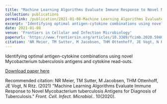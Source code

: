 ```yaml
---
title: "Machine Learning Algorithms Evaluate Immune Response to Novel Mycobacterium tuberculosis Antigens for Diagnosis of Tuberculosis"
collection: publications
permalink: /publication/2021-01-08-Machine Learning Algorithms Evaluate Immune Response to Novel Mycobacterium tuberculosis Antigens for Diagnosis of Tuberculosis
excerpt: 'Identifying optimal antigen-cytokine combinations using novel Mycobacterium tuberculosis antigens and cytokine read-outs.'
date: 2021-01-08
venue: 'Frontiers in Cellular and Infection Microbiology'
paperurl: 'https://www.frontiersin.org/articles/10.3389/fcimb.2020.594030/full'
citation: 'NR Meier, TM Sutter, M Jacobsen, THM Ottenhoff, JE Vogt, N Ritz. (2021) &quot;Machine Learning Algorithms Evaluate Immune Response to Novel Mycobacterium tuberculosis Antigens for Diagnosis of Tuberculosis.&quot; <i>Front. Cell. Infect. Microbiol.</i>. 10(2020).'
---
```

Identifying optimal antigen-cytokine combinations using novel Mycobacterium tuberculosis antigens and cytokine read-outs.

[Download paper here](https://www.frontiersin.org/articles/10.3389/fcimb.2020.594030/full)

Recommended citation: NR Meier, TM Sutter, M Jacobsen, THM Ottenhoff, JE Vogt, N Ritz. (2021) "Machine Learning Algorithms Evaluate Immune Response to Novel Mycobacterium tuberculosis Antigens for Diagnosis of Tuberculosis." <i>Front. Cell. Infect. Microbiol.</i>. 10(2020).